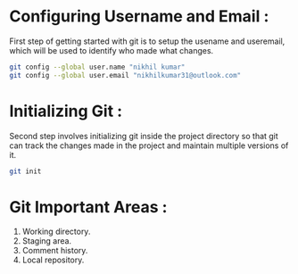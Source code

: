 # Configuring Username and Email : 
First step of getting started with git is to setup the usename and useremail, which will be used to identify who made what changes. 

```sh
git config --global user.name "nikhil kumar"
git config --global user.email "nikhilkumar31@outlook.com"
```

# Initializing Git : 
Second step involves initializing git inside the project directory so that git can track the changes made in the project and maintain multiple versions of it. 

```sh
git init
```

# Git Important Areas : 
1. Working directory.
2. Staging area.
3. Comment history.
4. Local repository.

